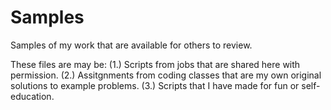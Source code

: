 # Samples
Samples of my work that are available for others to review.

These files are may be:
  (1.) Scripts from jobs that are shared here with permission.
  (2.) Assitgnments from coding classes that are my own original solutions to example problems.
  (3.) Scripts that I have made for fun or self-education.
